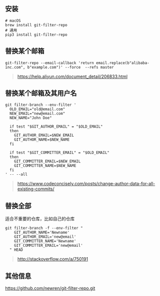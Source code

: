 ## 安装

```
# macOS
brew install git-filter-repo
# 通用
pip3 install git-filter-repo
```

## 替换某个邮箱

```
git-filter-repo --email-callback 'return email.replace(b"alibaba-inc.com", b"example.com")' --force  --refs master
```

> https://help.aliyun.com/document_detail/206833.html

## 替换某个邮箱及其用户名

```
git filter-branch --env-filter '
  OLD_EMAIL="old@email.com"
  NEW_EMAIL="new@email.com"
  NEW_NAME="John Doe"

  if test "$GIT_AUTHOR_EMAIL" = "$OLD_EMAIL"
  then
    GIT_AUTHOR_EMAIL=$NEW_EMAIL
    GIT_AUTHOR_NAME=$NEW_NAME
  fi

  if test "$GIT_COMMITTER_EMAIL" = "$OLD_EMAIL"
  then
    GIT_COMMITTER_EMAIL=$NEW_EMAIL
    GIT_COMMITTER_NAME=$NEW_NAME
  fi
' -- --all
```

> https://www.codeconcisely.com/posts/change-author-data-for-all-existing-commits/

## 替换全部

适合不重要的仓库，比如自己的仓库

```
git filter-branch -f --env-filter "
    GIT_AUTHOR_NAME='Newname'
    GIT_AUTHOR_EMAIL='new@email'
    GIT_COMMITTER_NAME='Newname'
    GIT_COMMITTER_EMAIL='new@email'
  " HEAD
```

> http://stackoverflow.com/a/750191

## 其他信息

https://github.com/newren/git-filter-repo.git
